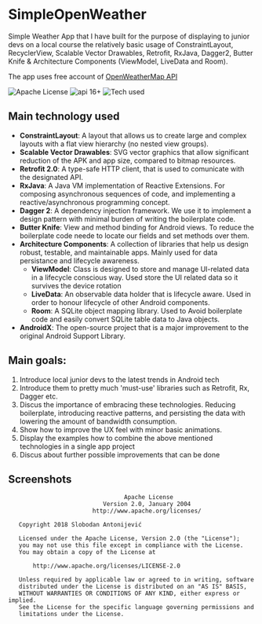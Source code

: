 # SimpleOpenWeather
Simple Weather App that I have built for the purpose of displaying to junior devs on a local course the relatively basic usage of ConstraintLayout, RecyclerView, Scalable Vector Drawables, Retrofit, RxJava, Dagger2, Butter Knife & Architecture Components (ViewModel, LiveData and Room).

The app uses free account of [OpenWeatherMap API](https://openweathermap.org/api)

![Apache License](https://img.shields.io/badge/license-Apache--2.0-blue.svg) ![api 16+](https://img.shields.io/badge/API-16%2B-green.svg) ![Tech used](https://img.shields.io/badge/tech-ConstraintLayout%20%7C%20SVG%20%7C%20RxJava%20%7C%20Retrofit%20%7C%20Dagger%20%7C%20Butter%20Knife%20%7C%20Architecture%20Components%20%7C%20AndroidX-red.svg)

## Main technology used
- **ConstraintLayout**: A layout that allows us to create large and complex layouts with a flat view hierarchy (no nested view groups). 
- **Scalable Vector Drawables**: SVG vector graphics that allow significant reduction of the APK and app size, compared to bitmap resources.
- **Retrofit 2.0**: A type-safe HTTP client, that is used to comunicate with the designated API.
- **RxJava**: A Java VM implementation of Reactive Extensions. For composing asynchronous sequences of code, and implementing a reactive/asynchronous programming concept.
- **Dagger 2**: A dependency injection framework. We use it to implement a design pattern with minimal burden of writing the boilerplate code.
- **Butter Knife**: View and method binding for Android views. To reduce the boilerplate code neede to locate our fields and set methods over them.
- **Architecture Components**: A collection of libraries that help us design robust, testable, and maintainable apps. Mainly used for data persistance and lifecycle awareness.
  - **ViewModel**: Class is designed to store and manage UI-related data in a lifecycle conscious way. Used store the UI related data so it survives the device rotation
  - **LiveData**: An observable data holder that is lifecycle aware. Used in order to honour lifecycle of other Android components.
  - **Room**: A SQLite object mapping library. Used to Avoid boilerplate code and easily convert SQLite table data to Java objects.
- **AndroidX**: The open-source project that is a major improvement to the original Android Support Library.

## Main goals:
1. Introduce local junior devs to the latest trends in Android tech
2. Introduce them to pretty much 'must-use' libraries such as Retrofit, Rx, Dagger etc.
3. Discus the importance of embracing these technologies. Reducing boilerplate, introducing reactive patterns, and persisting the data with lowering the amount of bandwidth consumption.
4. Show how to improve the UX feel with minor basic animations.
5. Display the examples how to combine the above mentioned technologies in a single app project
6. Discus about further possible improvements that can be done 

## Screenshots



```
                                 Apache License
                           Version 2.0, January 2004
                        http://www.apache.org/licenses/

   Copyright 2018 Slobodan Antonijević

   Licensed under the Apache License, Version 2.0 (the "License");
   you may not use this file except in compliance with the License.
   You may obtain a copy of the License at

       http://www.apache.org/licenses/LICENSE-2.0

   Unless required by applicable law or agreed to in writing, software
   distributed under the License is distributed on an "AS IS" BASIS,
   WITHOUT WARRANTIES OR CONDITIONS OF ANY KIND, either express or implied.
   See the License for the specific language governing permissions and
   limitations under the License.
```
